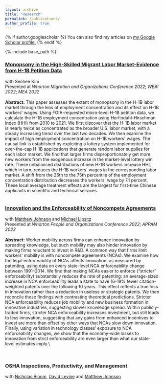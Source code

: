 ```yaml
---
layout: archive
title: "Research"
permalink: /publications/
author_profile: true
---
```


{% if author.googlescholar %}
  You can also find my articles on <u><a href="{{author.googlescholar}}">my Google Scholar profile</a>.</u>
{% endif %}

{% include base_path %}


### [Monopsony in the High-Skilled Migrant Labor Market-Evidence from H-1B Petition Data](https://papers.ssrn.com/sol3/papers.cfm?abstract_id=4010152)
with Seohee Kim \
Presented at _Wharton Migration and Organizations Conference 2022_; _WEAI 2022_; _MEA 2022_ \
\
**Abstract:** This paper assesses the extent of monopsony in the H-1B labor market through the lens of employment concentration and its effect on H-1B workers' wages. Using FOIA-requested micro-level H-1B petition data, we calculate the H-1B employment concentration using Herfindahl-Hirschman Index (HHI) from 2010 to 2021. We first discover that the H-1B labor market is nearly twice as concentrated as the broader U.S. labor market, with a steady increasing trend over the last two decades. We then examine the impact of high employment concentration on H-1B workers' wages. The causal link is established by exploiting a lottery system implemented for over-the-cap H-1B applications that generate random labor supplies for each labor market. We find that larger firms disproportionately get more new workers from the exogenous increase in the market-level lottery win rate. These unbalanced distributions of new H-1B workers increase HHI, which in turn, reduces the H-1B workers' wages in the corresponding labor market. A shift from the 25th to the 75th percentile of the employment concentration distribution decreases the workers' wage by 7.1 percent. These local average treatment effects are the largest for first-time Chinese applicants in scientific and technical services.\
<br />

### [Innovation and the Enforceability of Noncompete Agreements](https://www.nber.org/papers/w31487)
with [Matthew Johnson](https://sites.google.com/site/mslaterjohnson/) and [Michael Lipsitz](https://sites.google.com/site/malipsitz/)\
Presented at _Wharton People and Organizations Conference 2022_; _APPAM 2022_ \
\
**Abstract:** Worker mobility across firms can enhance innovation by spreading knowledge, but such mobility may also hinder innovation by making firms reluctant to invest in R&D. A common way that firms limit workers' mobility is with noncompete agreements (NCAs). We examine how the legal enforceability of NCAs affects innovation, as measured by patenting, using data on every state-level NCA enforceability change between 1991–2014. We find that making NCAs easier to enforce (“stricter” enforceability) substantially reduces the rate of patenting: an average-sized increase in NCA enforceability leads a state to have 16-19% fewer citation-weighted patents over the following 10 years. This effect reflects a true loss in innovation rather than a reduction in useless or strategic patents. We then reconcile these findings with contrasting theoretical predictions. Stricter NCA enforceability reduces job mobility and new business formation in innovative industries, suggesting slower knowledge spread. Within publicly-traded firms, stricter NCA enforceability increases investment, but still leads to less innovation, suggesting that any gains from enhanced incentives to invest are more than offset by other ways that NCAs slow down innovation. Finally, using variation in technology classes’ exposure to NCA enforceability changes, we show that the economy-wide losses to innovation from strict enforceability are even larger than what our state-level estimates imply.\

<br />

### OSHA Inspections, Productivity, and Management
with [Nicholas Bloom](https://nbloom.people.stanford.edu), [David Levine](http://faculty.haas.berkeley.edu/levine/) and [Matthew Johnson](https://sites.google.com/site/mslaterjohnson/)


